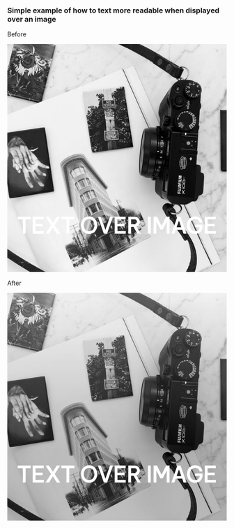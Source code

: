 ### Simple example of how to text more readable when displayed over an image

Before

![before image](./before.png)

After

![after image](./after.png)
